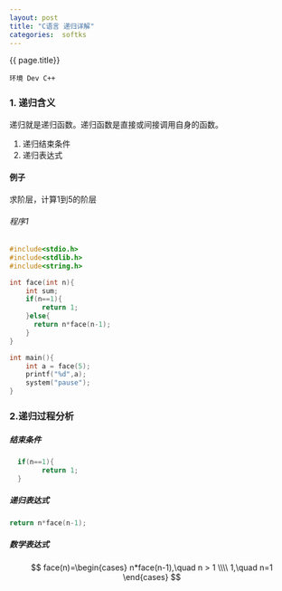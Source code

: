 ```yaml
---
layout: post
title: "C语言 递归详解"
categories:  softks
---
```

{{ page.title}}

    环境 Dev C++

### 1. 递归含义

递归就是递归函数。递归函数是直接或间接调用自身的函数。

1. 递归结束条件
2. 递归表达式

#### 例子
求阶层，计算1到5的阶层
###### 程序1
```c
#include<stdio.h>
#include<stdlib.h>
#include<string.h>

int face(int n){
    int sum;
    if(n==1){
        return 1;
    }else{
      return n*face(n-1);
    }
}

int main(){
    int a = face(5);
    printf("%d",a);
    system("pause"); 
}
```
### 2.递归过程分析

##### 结束条件
```c
  if(n==1){
        return 1;
  }
```

##### 递归表达式
```c
return n*face(n-1);
```
##### 数学表达式


$$
face(n)=\begin{cases}
n*face(n-1),\quad n > 1 \\\\
1,\quad n=1
\end{cases}
$$